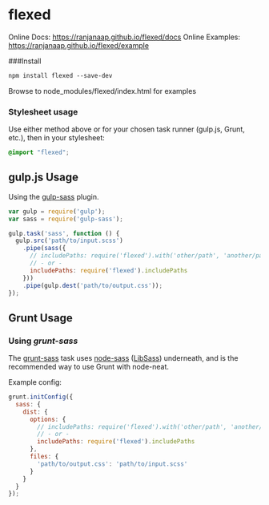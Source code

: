 # flexed

Online Docs: https://ranjanaap.github.io/flexed/docs
Online Examples: https://ranjanaap.github.io/flexed/example


###Install

```scss
npm install flexed --save-dev
```

Browse to node_modules/flexed/index.html for examples

### Stylesheet usage

Use either method above or for your chosen task runner (gulp.js, Grunt, etc.), then in your stylesheet:

```scss
@import "flexed";
```

## gulp.js Usage

Using the [gulp-sass](https://github.com/dlmanning/gulp-sass) plugin.

```javascript
var gulp = require('gulp');
var sass = require('gulp-sass');

gulp.task('sass', function () {
  gulp.src('path/to/input.scss')
    .pipe(sass({
      // includePaths: require('flexed').with('other/path', 'another/path')
      // - or -
      includePaths: require('flexed').includePaths
    }))
    .pipe(gulp.dest('path/to/output.css'));
});
```

## Grunt Usage

### Using *grunt-sass*

The [grunt-sass](https://github.com/sindresorhus/grunt-sass) task uses
[node-sass](https://github.com/andrew/node-sass)
([LibSass](https://github.com/hcatlin/libsass)) underneath, and is the recommended
way to use Grunt with node-neat.

Example config:

```javascript
grunt.initConfig({
  sass: {
    dist: {
      options: {
        // includePaths: require('flexed').with('other/path', 'another/path')
        // - or -
        includePaths: require('flexed').includePaths
      },
      files: {
        'path/to/output.css': 'path/to/input.scss'
      }
    }
  }
});
```
